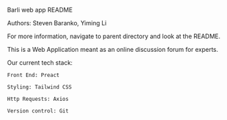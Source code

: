 Barli web app README

Authors: Steven Baranko, Yiming Li

For more information, navigate to parent directory and look at the README. 

This is a Web Application meant as an online discussion forum for experts. 

Our current tech stack: 

	Front End: Preact

	Styling: Tailwind CSS

	Http Requests: Axios

	Version control: Git


